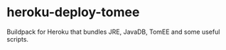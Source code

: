 # heroku-deploy-tomee
Buildpack for Heroku that bundles JRE, JavaDB, TomEE and some useful scripts.
